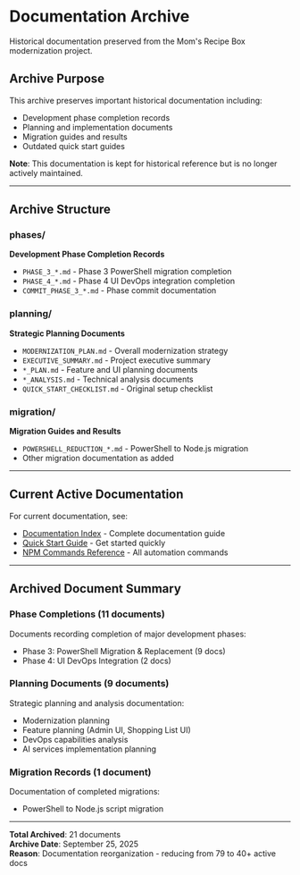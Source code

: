 # Documentation Archive

Historical documentation preserved from the Mom's Recipe Box modernization project.

## Archive Purpose

This archive preserves important historical documentation including:
- Development phase completion records
- Planning and implementation documents  
- Migration guides and results
- Outdated quick start guides

**Note**: This documentation is kept for historical reference but is no longer actively maintained.

---

## Archive Structure

### phases/
**Development Phase Completion Records**
- `PHASE_3_*.md` - Phase 3 PowerShell migration completion
- `PHASE_4_*.md` - Phase 4 UI DevOps integration completion  
- `COMMIT_PHASE_3_*.md` - Phase commit documentation

### planning/  
**Strategic Planning Documents**
- `MODERNIZATION_PLAN.md` - Overall modernization strategy
- `EXECUTIVE_SUMMARY.md` - Project executive summary
- `*_PLAN.md` - Feature and UI planning documents
- `*_ANALYSIS.md` - Technical analysis documents
- `QUICK_START_CHECKLIST.md` - Original setup checklist

### migration/
**Migration Guides and Results**
- `POWERSHELL_REDUCTION_*.md` - PowerShell to Node.js migration
- Other migration documentation as added

---

## Current Active Documentation

For current documentation, see:
- [Documentation Index](../DOCUMENTATION_INDEX.md) - Complete documentation guide
- [Quick Start Guide](../QUICK_START_GUIDE.md) - Get started quickly
- [NPM Commands Reference](../NPM_COMMANDS.md) - All automation commands

---

## Archived Document Summary

### Phase Completions (11 documents)
Documents recording completion of major development phases:
- Phase 3: PowerShell Migration & Replacement (9 docs)
- Phase 4: UI DevOps Integration (2 docs)

### Planning Documents (9 documents)  
Strategic planning and analysis documentation:
- Modernization planning
- Feature planning (Admin UI, Shopping List UI)
- DevOps capabilities analysis
- AI services implementation planning

### Migration Records (1 document)
Documentation of completed migrations:
- PowerShell to Node.js script migration

---

**Total Archived**: 21 documents  
**Archive Date**: September 25, 2025  
**Reason**: Documentation reorganization - reducing from 79 to 40+ active docs